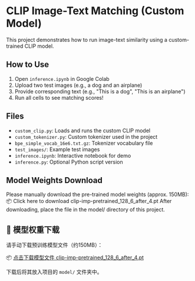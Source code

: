 # CLIP Image-Text Matching (Custom Model)

This project demonstrates how to run image-text similarity using a custom-trained CLIP model.

## How to Use

1. Open `inference.ipynb` in Google Colab
2. Upload two test images (e.g., a dog and an airplane)
3. Provide corresponding text (e.g., "This is a dog", "This is an airplane")
4. Run all cells to see matching scores!

## Files

- `custom_clip.py`: Loads and runs the custom CLIP model
- `custom_tokenizer.py`: Custom tokenizer used in the project
- `bpe_simple_vocab_16e6.txt.gz`: Tokenizer vocabulary file
- `test_images/`: Example test images
- `inference.ipynb`: Interactive notebook for demo
- `inference.py`: Optional Python script version

## Model Weights Download
Please manually download the pre-trained model weights (approx. 150MB):
📦 Click here to download clip-imp-pretrained_128_6_after_4.pt
After downloading, place the file in the model/ directory of this project.

## 🔗 模型权重下载

请手动下载预训练模型文件（约150MB）：

📦 [点击下载模型文件 clip-imp-pretrained_128_6_after_4.pt](https://stanfordmedicine.app.box.com/s/dbebk0jr5651dj8x1cu6b6kqyuuvz3ml)

下载后将其放入项目的 `model/` 文件夹中。

